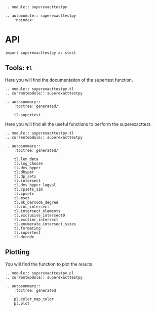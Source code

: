 ```{eval-rst}
.. module:: superexacttestpy
```

```{eval-rst}
.. automodule:: superexacttestpy
    :noindex:
```

# API

```
import superexacttestpy as stest
```

## Tools: `tl`

Here you will find the documentation of the supertest function.

```{eval-rst}
.. module:: superexacttestpy.tl
.. currentmodule:: superexacttestpy

.. autosummary::
    :toctree: generated/

    tl.supertest
```

Here you will find all the useful functions to perform the superexacttest.

```{eval-rst}
.. module:: superexacttestpy.tl
.. currentmodule:: superexacttestpy

.. autosummary::
    :toctree: generated/

    tl.len_data
    tl.log_choose
    tl.dmv_hyper
    tl.dhyper
    tl.dp_sets
    tl.intersect
    tl.dmv_hyper_logval
    tl.cpsets_sim
    tl.cpsets
    tl.mset
    tl.mk_barcode_degree
    tl.inc_intersect
    tl.intersect_elements
    tl.exclusive_intersect0
    tl.exc2inc_intersect
    tl.enumerate_intersect_sizes
    tl.formating
    tl.supertest
    tl.decode
```

## Plotting

You will find the function to plot the results

```{eval-rst}
.. module:: superexacttestpy.pl
.. currentmodule:: superexacttestpy

.. autosummary::
    :toctree: generated

    pl.color_map_color
    pl.plot
```
